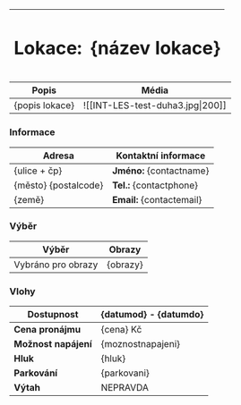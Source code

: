 | <h1> Lokace:   | <h1>{název lokace}                                 |
| -------------- | -------------------------------------------------- |

| **Popis**      | **Média**                                          |
| -------------- | -------------------------------------------------- |
| {popis lokace} | <center>![[INT-LES-test-duha3.jpg\|200]] </center> |


### Informace

| **Adresa**           | **Kontaktní informace**   |
| -------------------- | ------------------------- |
| {ulice + čp}         | **Jméno:** {contactname}  |
| {město} {postalcode} | **Tel.:** {contactphone}  |
| {země}               | **Email:** {contactemail} |

### Výběr
| **Výběr**              |     **Obrazy**     |
| ------------------ | -------- |
| Vybráno pro obrazy | {obrazy} |

### Vlohy

| **Dostupnost**        | **{datumod} - {datumdo}** |
|-----------------------|---------------------------|
| **Cena pronájmu**     | {cena} Kč                 |
| **Možnost napájení**  | {moznostnapajeni}         |
| **Hluk**              | {hluk}                    |
| **Parkování**         | {parkovani}               |
| **Výtah**             | NEPRAVDA                  |
